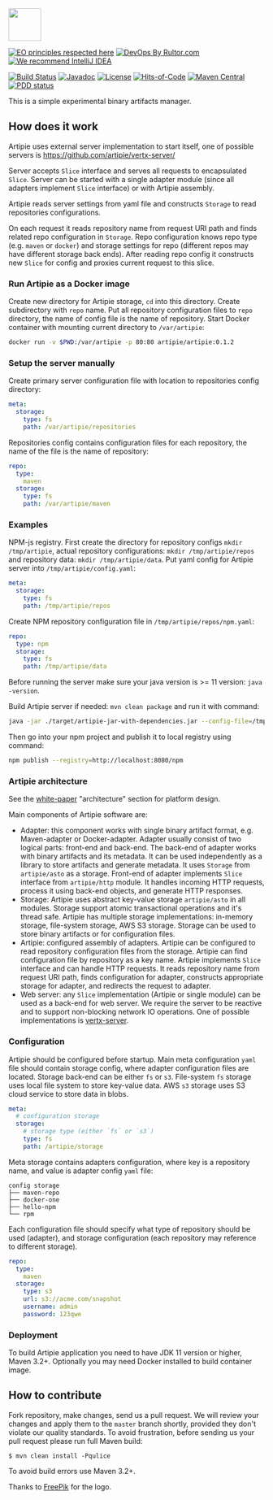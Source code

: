 <img src="https://www.artipie.com/logo.svg" width="64px" height="64px"/>

[![EO principles respected here](https://www.elegantobjects.org/badge.svg)](https://www.elegantobjects.org)
[![DevOps By Rultor.com](http://www.rultor.com/b/yegor256/artipie)](http://www.rultor.com/p/yegor256/artipie)
[![We recommend IntelliJ IDEA](https://www.elegantobjects.org/intellij-idea.svg)](https://www.jetbrains.com/idea/)

[![Build Status](https://img.shields.io/travis/yegor256/artipie/master.svg)](https://travis-ci.org/yegor256/artipie)
[![Javadoc](http://www.javadoc.io/badge/com.yegor256/artipie.svg)](http://www.javadoc.io/doc/com.yegor256/artipie)
[![License](https://img.shields.io/badge/license-MIT-green.svg)](https://github.com/yegor256/artipie/blob/master/LICENSE.txt)
[![Hits-of-Code](https://hitsofcode.com/github/yegor256/artipie)](https://hitsofcode.com/view/github/yegor256/artipie)
[![Maven Central](https://img.shields.io/maven-central/v/com.yegor256/artipie.svg)](https://maven-badges.herokuapp.com/maven-central/com.yegor256/artipie)
[![PDD status](http://www.0pdd.com/svg?name=yegor256/artipie)](http://www.0pdd.com/p?name=yegor256/artipie)

This is a simple experimental binary artifacts manager.

## How does it work

Artipie uses external server implementation to start itself,
one of possible servers is https://github.com/artipie/vertx-server/

Server accepts `Slice` interface and serves all requests to encapsulated `Slice`.
Server can be started with a single adapter module (since all adapters implement `Slice` interface)
or with Artipie assembly.

Artipie reads server settings from yaml file and constructs
`Storage` to read repositories configurations.

On each request it reads repository name from request URI path
and finds related repo configuration in `Storage`. Repo configuration
knows repo type (e.g. `maven` or `docker`) and storage settings for repo
(different repos may have different storage back ends).
After reading repo config it constructs new `Slice` for config
and proxies current request to this slice.

### Run Artipie as a Docker image

Create new directory for Artipie storage, `cd` into this directory.
Create subdirectory with `repo` name. Put all repository configuration files to
`repo` directory, the name of config file is the name of repository.
Start Docker container with mounting current directory to `/var/artipie`:
```bash
docker run -v $PWD:/var/artipie -p 80:80 artipie/artipie:0.1.2
```

### Setup the server manually

Create primary server configuration file with location to repositories config directory:
```yaml
meta:
  storage:
    type: fs
    path: /var/artipie/repositories
```

Repositories config contains configuration files for each repository, the name of the file is the name of repository:
```yaml
repo:
  type:
    maven
  storage:
    type: fs
    path: /var/artipie/maven
```

### Examples

NPM-js registry. First create the directory for repository configs `mkdir /tmp/artipie`,
actual repository configurations: `mkdir /tmp/artipie/repos` and repository data:
`mkdir /tmp/artipie/data`.
Put yaml config for Artipie server into `/tmp/artipie/config.yaml`:
```yaml
meta:
  storage:
    type: fs
    path: /tmp/artipie/repos
```
Create NPM repository configuration file in `/tmp/artipie/repos/npm.yaml`:
```yaml
repo:
  type: npm
  storage:
    type: fs
    path: /tmp/artipie/data
```

Before running the server make sure your java version is >= 11 version: `java -version`.

Build Artipie server if needed: `mvn clean package` and run it with command:
```bash
java -jar ./target/artipie-jar-with-dependencies.jar --config-file=/tmp/artipie/config.yaml --port=8080
```

Then go into your npm project and publish it to local registry using command:
```bash
npm publish --registry=http://localhost:8080/npm
```


### Artipie architecture

See the [white-paper](https://github.com/artipie/white-paper) "architecture" section
for platform design.

Main components of Artipie software are:
 - Adapter: this component works with single binary artifact format, e.g.
 Maven-adapter or Docker-adapter. Adapter usually consist of two logical parts:
 front-end and back-end. The back-end of adapter works with binary artifacts
 and its metadata. It can be used independently as a library to store artifacts
 and generate metadata. It uses `Storage` from `artipie/asto` as a storage.
 Front-end of adapter implements `Slice` interface from `artipie/http` module.
 It handles incoming HTTP requests, process it using back-end objects, and
 generate HTTP responses.
 - Storage: Artipie uses abstract key-value storage `artipie/asto` in all modules.
 Storage support atomic transactional operations and it's thread safe.
 Artipie has multiple storage implementations: in-memory storage,
 file-system storage, AWS S3 storage. Storage can be used to store binary artifacts
 or for configuration files.
 - Artipie: configured assembly of adapters. Artipie can be configured to read
 repository configuration files from the storage. Artipie can find configuration
 file by repository as a key name. Artipie implements `Slice` interface and can
 handle HTTP requests. It reads repository name from request URI path,
 finds configuration for adapter, constructs appropriate storage for adapter,
 and redirects the request to adapter.
 - Web server: any `Slice` implementation (Artipie or single module) can be used
 as a back-end for web server. We require the server to be reactive and to support
 non-blocking network IO operations. One of possible implementations is
 [vertx-server](https://github.com/artipie/vertx-server/).

### Configuration

Artipie should be configured before startup.
Main meta configuration `yaml` file should contain storage config,
where adapter configuration files are located. Storage back-end
can be either `fs` or `s3`. File-system `fs` storage uses local
file system to store key-value data. AWS `s3` storage uses S3 cloud
service to store data in blobs.
```yaml
meta:
  # configuration storage
  storage:
    # storage type (either `fs` or `s3`)
    type: fs
    path: /artipie/storage
```

Meta storage contains adapters configuration, where key is a repository name,
and value is adapter config `yaml` file:
```text
config storage
├── maven-repo
├── docker-one
├── hello-npm
└── rpm
```
Each configuration file should specify what type of repository should be used
(adapter), and storage configuration (each repository may reference to different storage).
```yaml
repo:
  type:
    maven
  storage:
    type: s3
    url: s3://acme.com/snapshot
    username: admin
    password: 123qwe
```

### Deployment

To build Artipie application you need to have JDK 11 version or higher,
Maven 3.2+. Optionally you may need Docker installed to build container image.

## How to contribute

Fork repository, make changes, send us a pull request. We will review
your changes and apply them to the `master` branch shortly, provided
they don't violate our quality standards. To avoid frustration, before
sending us your pull request please run full Maven build:

```
$ mvn clean install -Pqulice
```

To avoid build errors use Maven 3.2+.

Thanks to [FreePik](https://www.freepik.com/free-photos-vectors/party) for the logo.
